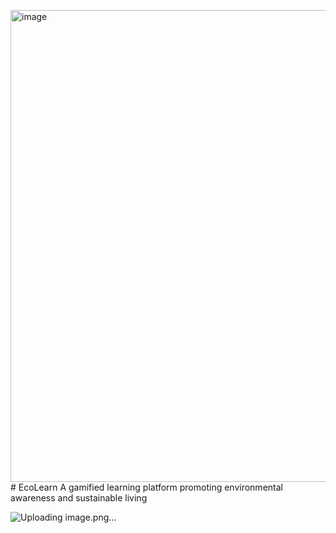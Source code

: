 <img width="1593" height="755" alt="image" src="https://github.com/user-attachments/assets/4c525fed-fe38-4206-bb70-c5b851bbd081" /># EcoLearn
A gamified learning platform promoting environmental awareness and sustainable living

![Uploading image.png…]()
